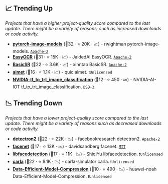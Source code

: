 ## 📈 Trending Up

_Projects that have a higher project-quality score compared to the last update. There might be a variety of reasons, such as increased downloads or code activity._

- <b><a href="https://github.com/rwightman/pytorch-image-models">pytorch-image-models</a></b> (🥇32 ·  ⭐ 20K · 📈) - rwightman pytorch-image-models. <code><a href="http://bit.ly/3nYMfla">Apache-2</a></code>
- <b><a href="https://github.com/JaidedAI/EasyOCR">EasyOCR</a></b> (🥇31 ·  ⭐ 15K · 📈) - JaidedAI EasyOCR. <code><a href="http://bit.ly/3nYMfla">Apache-2</a></code>
- <b><a href="https://github.com/xinntao/BasicSR">BasicSR</a></b> (🥇22 ·  ⭐ 3.6K · 📈) - xinntao BasicSR. <code><a href="http://bit.ly/3nYMfla">Apache-2</a></code>
- <b><a href="https://github.com/quic/aimet">aimet</a></b> (🥉16 ·  ⭐ 1.1K · 📈) - quic aimet. <code>❗Unlicensed</code>
- <b><a href="https://github.com/NVIDIA-AI-IOT/tf_to_trt_image_classification">NVIDIA-tf_to_trt_image_classification</a></b> (🥉12 ·  ⭐ 450 · 💤) - NVIDIA-AI-IOT tf_to_trt_image_classification. <code><a href="http://bit.ly/3aKzpTv">BSD-3</a></code>

## 📉 Trending Down

_Projects that have a lower project-quality score compared to the last update. There might be a variety of reasons such as decreased downloads or code activity._

- <b><a href="https://github.com/facebookresearch/detectron2">detectron2</a></b> (🥈22 ·  ⭐ 22K · 📉) - facebookresearch detectron2. <code><a href="http://bit.ly/3nYMfla">Apache-2</a></code>
- <b><a href="https://github.com/davidsandberg/facenet">facenet</a></b> (🥉17 ·  ⭐ 13K · 💤) - davidsandberg facenet. <code><a href="http://bit.ly/34MBwT8">MIT</a></code>
- <b><a href="https://github.com/ShiqiYu/libfacedetection">libfacedetection</a></b> (🥉17 ·  ⭐ 11K · 📉) - ShiqiYu libfacedetection. <code>❗Unlicensed</code>
- <b><a href="https://github.com/carla-simulator/carla">carla</a></b> (🥈22 ·  ⭐ 8.1K · 📉) - carla-simulator carla. <code>❗Unlicensed</code>
- <b><a href="https://github.com/huawei-noah/Data-Efficient-Model-Compression">Data-Efficient-Model-Compression</a></b> (🥉10 ·  ⭐ 490 · 📉) - huawei-noah Data-Efficient-Model-Compression. <code>❗Unlicensed</code>

